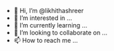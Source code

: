 - 👋 Hi, I’m @likhithashreer
- 👀 I’m interested in ...
- 🌱 I’m currently learning ...
- 💞️ I’m looking to collaborate on ...
- 📫 How to reach me ...

<!---
likhithashreer/likhithashreer is a ✨ special ✨ repository because its `README.md` (this file) appears on your GitHub profile.
You can click the Preview link to take a look at your changes.
--->
